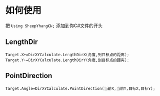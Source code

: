 # 如何使用
把 ```Using SheepYhangCN;``` 添加到你C#文件的开头

## LengthDir
```Target.X+=DirXYCalculate.LengthDirX(角度,到目标点的距离);```<br>
```Target.Y+=DirXYCalculate.LengthDirY(角度,到目标点的距离);```

## PointDirection
```Target.Angle=DirXYCalculate.PointDirection(当前X,当前Y,目标X,目标Y);```